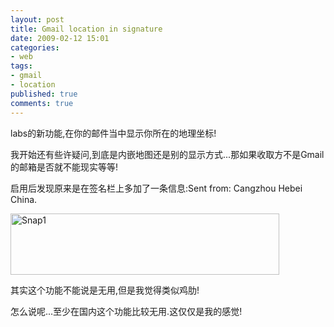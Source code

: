 ```yaml
---
layout: post
title: Gmail location in signature
date: 2009-02-12 15:01
categories: 
- web
tags:
- gmail
- location
published: true
comments: true
---
```

<p><p>labs的新功能,在你的邮件当中显示你所在的地理坐标!</p>  <p>我开始还有些许疑问,到底是内嵌地图还是别的显示方式...那如果收取方不是Gmail的邮箱是否就不能现实等等!</p>  <p>启用后发现原来是在签名栏上多加了一条信息:Sent from: Cangzhou Hebei China.</p> <!--more-->  <p><a href="http://doo.hivan.net/wp-content/uploads/2009/02/snap1.jpg"><img title="Snap1" style="border-right: 0px; border-top: 0px; display: inline; border-left: 0px; border-bottom: 0px" height="98" alt="Snap1" src="http://doo.hivan.net/wp-content/uploads/2009/02/snap1-thumb.jpg" width="430" border="0" /></a> </p>  <p>其实这个功能不能说是无用,但是我觉得类似鸡肋!</p>  <p>怎么说呢...至少在国内这个功能比较无用.这仅仅是我的感觉!</p></p>
